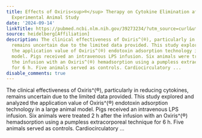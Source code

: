 ```yaml
---
title: Effects of Oxiris<sup>®</sup> Therapy on Cytokine Elimination after a LPS Infusion-An
  Experimental Animal Study
date: '2024-09-14'
linkTitle: https://pubmed.ncbi.nlm.nih.gov/39273234/?utm_source=curl&utm_medium=rss&utm_campaign=pubmed-2&utm_content=1FakS-2QOkCT8HsMOQP1bCRQ4YzyumYOmxmF0moLsQ3dFB1E9V&fc=20220326224207&ff=20240914193229&v=2.18.0.post9+e462414
source: heidelberg[Affiliation]
description: The clinical effectiveness of Oxiris^(®), particularly in reducing cytokines,
  remains uncertain due to the limited data provided. This study explored and analyzed
  the application value of Oxiris^(®) endotoxin adsorption technology in a large animal
  model. Pigs received an intravenous LPS infusion. Six animals were treated 2 h after
  the infusion with an Oxiris^(®) hemadsorption using a pumpless extracorporeal technique
  for 6 h. Five animals served as controls. Cardiocirculatory ...
disable_comments: true
---
```

The clinical effectiveness of Oxiris^(®), particularly in reducing cytokines, remains uncertain due to the limited data provided. This study explored and analyzed the application value of Oxiris^(®) endotoxin adsorption technology in a large animal model. Pigs received an intravenous LPS infusion. Six animals were treated 2 h after the infusion with an Oxiris^(®) hemadsorption using a pumpless extracorporeal technique for 6 h. Five animals served as controls. Cardiocirculatory ...